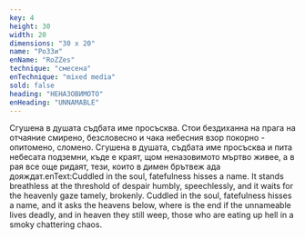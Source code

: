 ```yaml
---
key: 4
height: 30
width: 20
dimensions: "30 x 20"
name: "РоЗЗи"
enName: "RoZZes"
technique: "смесена"
enTechnique: "mixed media"
sold: false
heading: "НЕНАЗОВИМОТО"
enHeading: "UNNAMABLE"
---
```

Сгушена в душата съдбата име просъсква. Стои бездиханна на прага на отчаяние смирено, безсловесно и чака небесния взор покорно - опитомено, сломено. Сгушена в душата, съдбата име просъсква и пита небесата подземни, къде е краят, щом неназовимото мъртво живее, а в рая все още ридаят, тези, които в димен брътвеж ада дояждат.enText:Cuddled  in the soul, fatefulness hisses a name.
It stands breathless at the threshold of despair humbly, speechlessly, and it waits for the heavenly gaze tamely, brokenly. Cuddled in the soul, fatefulness hisses a name, and it asks the heavens below, where is the end if the unnameable lives deadly, and in heaven they still weep, those who are eating up hell in a smoky chattering chaos.